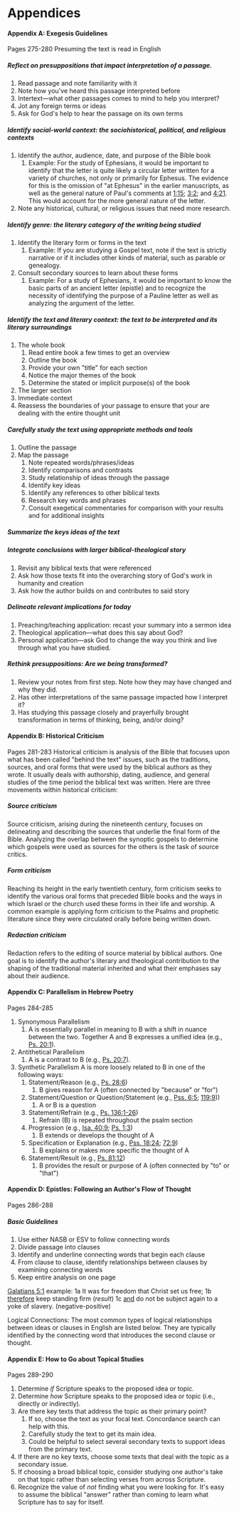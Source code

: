# Appendices

#### Appendix A: Exegesis Guidelines
Pages 275-280
Presuming the text is read in English

##### Reflect on presuppositions that impact interpretation of a passage.
1. Read passage and note familiarity with it
2. Note how you've heard this passage interpreted before
3. Intertext—what other passages comes to mind to help you interpret?
4. Jot any foreign terms or ideas
5. Ask for God's help to hear the passage on its own terms

##### Identify social-world context: the sociohistorical, political, and religious contexts
1. Identify the author, audience, date, and purpose of the Bible book
	1. Example: For the study of Ephesians, it would be important to identify that the letter is quite likely a circular letter written for a variety of churches, not only or primarily for Ephesus. The evidence for this is the omission of "at Ephesus" in the earlier manuscripts, as well as the general nature of Paul's comments at [1:15](Ephesians1#v.15); [3:2](Ephesians3#v.2); and [4:21](Ephesians4#v.21). This would account for the more general nature of the letter.
2. Note any historical, cultural, or religious issues that need more research.

##### Identify genre: the literary category of the writing being studied
1. Identify the literary form or forms in the text
	1. Example: If you are studying a Gospel text, note if the text is strictly narrative or if it includes other kinds of material, such as parable or genealogy.
2. Consult secondary sources to learn about these forms
	1. Example: For a study of Ephesians, it would be important to know the basic parts of an ancient letter (epistle) and to recognize the necessity of identifying the purpose of a Pauline letter as well as analyzing the argument of the letter.

##### Identify the text and literary context: the text to be interpreted and its literary surroundings
1. The whole book
	1. Read entire book a few times to get an overview
	2. Outline the book
	3. Provide your own "title" for each section
	4. Notice the major themes of the book
	5. Determine the stated or implicit purpose(s) of the book
2. The larger section
3. Immediate context
4. Reassess the boundaries of your passage to ensure that your are dealing with the entire thought unit

##### Carefully study the text using appropriate methods and tools
1. Outline the passage
2. Map the passage
	1. Note repeated words/phrases/ideas
	2. Identify comparisons and contrasts
	3. Study relationship of ideas through the passage
	4. Identify key ideas
	5. Identify any references to other biblical texts
	6. Research key words and phrases
	7. Consult exegetical commentaries for comparison with your results and for additional insights

##### Summarize the keys ideas of the text

##### Integrate conclusions with larger biblical-theological story
1. Revisit any biblical texts that were referenced
2. Ask how those texts fit into the overarching story of God's work in humanity and creation
3. Ask how the author builds on and contributes to said story

##### Delineate relevant implications for today
1. Preaching/teaching application: recast your summary into a sermon idea
2. Theological application—what does this say about God?
3. Personal application—ask God to change the way you think and live through what you have studied.

##### Rethink presuppositions: Are we being transformed?
1. Review your notes from first step. Note how they may have changed and why they did.
2. Has other interpretations of the same passage impacted how I interpret it?
3. Has studying this passage closely and prayerfully brought transformation in terms of thinking, being, and/or doing?

#### Appendix B: Historical Criticism
Pages 281-283
Historical criticism is analysis of the Bible that focuses upon what has been called "behind the text" issues, such as the traditions, sources, and oral forms that were used by the biblical authors as they wrote. It usually deals with authorship, dating, audience, and general studies of the time period the biblical text was written. Here are three movements within historical criticism:

##### Source criticism
Source criticism, arising during the nineteenth century, focuses on delineating and describing the sources that underlie the final form of the Bible. Analyzing the overlap between the synoptic gospels to determine which gospels were used as sources for the others is the task of source critics.

##### Form criticism
Reaching its height in the early twentieth century, form criticism seeks to identify the various oral forms that preceded Bible books and the ways in which Israel or the church used these forms in their life and worship. A common example is applying form criticism to the Psalms and prophetic literature since they were circulated orally before being written down.

##### Redaction criticism
Redaction refers to the editing of source material by biblical authors. One goal is to identify the author's literary and theological contribution to the shaping of the traditional material inherited and what their emphases say about their audience. 

#### Appendix C: Parallelism in Hebrew Poetry
Pages 284-285
1. Synonymous Parallelism
	1. A is essentially parallel in meaning to B with a shift in nuance between the two. Together A and B expresses a unified idea (e.g., [Ps. 20:1](Psalm20#v.1)).
2. Antithetical Parallelism
	1. A is a contrast to B (e.g., [Ps. 20:7](Psalm20#v.7)).
3. Synthetic Parallelism
	A is more loosely related to B in one of the following ways:
	1. Statement/Reason (e.g., [Ps. 28:6](Psalm28#v.6))
		1. B gives reason for A (often connected by "because" or "for")
	2. Statement/Question or Question/Statement (e.g., [Pss. 6:5](Psalm6#v.5); [119:9](Psalm119#v.9-11)))
		1. A or B is a question
	3. Statement/Refrain (e.g., [Ps. 136:1-26](Psalm136))
		1. Refrain (B) is repeated throughout the psalm section
	4. Progression (e.g., [Isa. 40:9](Isaiah40#v.9); [Ps. 1:3](Psalm1#v.3))
		1. B extends or develops the thought of A
	5. Specification or Explanation (e.g., [Pss. 18:24](Psalm18#v.24); [72:9](Psalm72#v.9))
		1. B explains or makes more specific the thought of A
	6. Statement/Result (e.g., [Ps. 81:12](Psalm81#v.12))
		1. B provides the result or purpose of A (often connected by "to" or "that")



#### Appendix D: Epistles: Following an Author's Flow of Thought
Pages 286-288

##### Basic Guidelines
1. Use either NASB or ESV to follow connecting words
2. Divide passage into clauses
3. Identify and underline connecting words that begin each clause
4. From clause to clause, identify relationships between clauses by examining connecting words
5. Keep entire analysis on one page

[Galatians 5:1](Galatians5#v.1) example:
1a It was for freedom that Christ set us free;
1b <u>therefore</u> keep standing firm (*result*)
1c <u>and</u> do not be subject again to a yoke of slavery. (negative-positive)

Logical Connections: The most common types of logical relationships between ideas or clauses in English are listed below. They are typically identified by the connecting word that introduces the second clause or thought.


#### Appendix E: How to Go about Topical Studies
Pages 289-290

1. Determine *if* Scripture speaks to the proposed idea or topic.
2. Determine *how* Scripture speaks to the proposed idea or topic (i.e., directly or indirectly).
3. Are there key texts that address the topic as their primary point?
	1. If so, choose the text as your focal text. Concordance search can help with this.
	2. Carefully study the text to get its main idea.
	3. Could be helpful to select several secondary texts to support ideas from the primary text.
4. If there are no key texts, choose some texts that deal with the topic as a secondary issue.
5. If choosing a broad biblical topic, consider studying one author's take on that topic rather than selecting verses from across Scripture.
6. Recognize the value of *not* finding what you were looking for. It's easy to assume the biblical "answer" rather than coming to learn what Scripture has to say for itself.